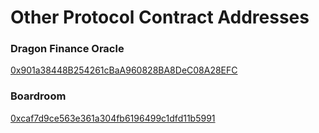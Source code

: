 # Other Protocol Contract Addresses

### Dragon Finance Oracle

[0x901a38448B254261cBaA960828BA8DeC08A28EFC](https://bscscan.com/address/0x901a38448B254261cBaA960828BA8DeC08A28EFC)

### Boardroom

[0xcaf7d9ce563e361a304fb6196499c1dfd11b5991](https://bscscan.com/address/0xcaf7d9ce563e361a304fb6196499c1dfd11b5991)
